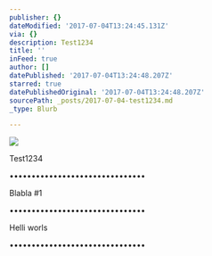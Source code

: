 ```yaml
---
publisher: {}
dateModified: '2017-07-04T13:24:45.131Z'
via: {}
description: Test1234
title: ''
inFeed: true
author: []
datePublished: '2017-07-04T13:24:48.207Z'
starred: true
datePublishedOriginal: '2017-07-04T13:24:48.207Z'
sourcePath: _posts/2017-07-04-test1234.md
_type: Blurb

---
```

![](https://the-grid-user-content.s3-us-west-2.amazonaws.com/9f1af639-3867-42b0-a70c-7c352a558ee1.jpg)

Test1234

•••••••••••••••••••••••••••••••

Blabla \#1

•••••••••••••••••••••••••••••••

Helli worls

•••••••••••••••••••••••••••••••